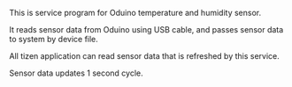This is service program for Oduino temperature and humidity sensor.

It reads sensor data from Oduino using USB cable, and passes sensor data to system by device file.

All tizen application can read sensor data that is refreshed by this service.

Sensor data updates 1 second cycle.

